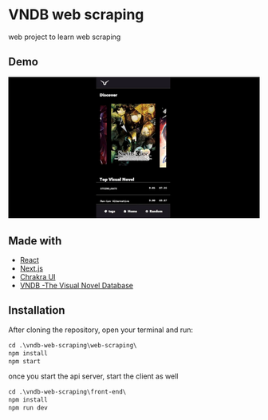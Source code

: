 <h1>VNDB web scraping</h1>

web project to learn web scraping

## Demo

<p align="center">
  <img src='https://github.com/joaoGabrielMendes/vndb-web-scraping/blob/main/assets/2023-01-06%2009-40-49.gif'>
</p>


## Made with

- [React](https://reactjs.org/)
- [Next.js](https://nextjs.org/)
- [Chrakra UI](https://chakra-ui.com/)
- [VNDB -The Visual Novel Database](https://vndb.org/)

## Installation

After cloning the repository, open your terminal and run:

```
cd .\vndb-web-scraping\web-scraping\
npm install
npm start
```
once you start the api server, start the client as well

```
cd .\vndb-web-scraping\front-end\
npm install
npm run dev
```

